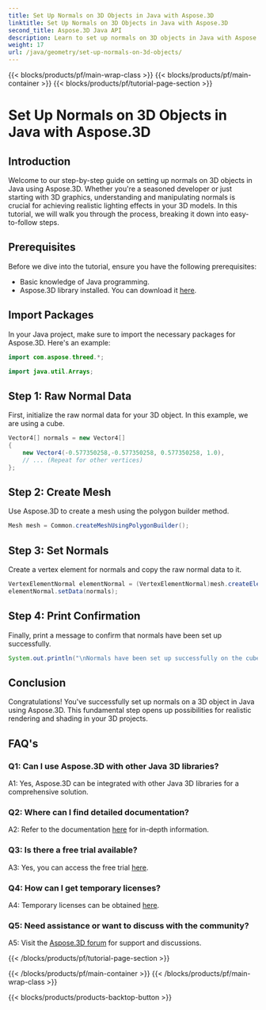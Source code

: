 ```yaml
---
title: Set Up Normals on 3D Objects in Java with Aspose.3D
linktitle: Set Up Normals on 3D Objects in Java with Aspose.3D
second_title: Aspose.3D Java API
description: Learn to set up normals on 3D objects in Java with Aspose.3D. Enhance your graphics with this comprehensive tutorial.
weight: 17
url: /java/geometry/set-up-normals-on-3d-objects/
---
```


{{< blocks/products/pf/main-wrap-class >}}
{{< blocks/products/pf/main-container >}}
{{< blocks/products/pf/tutorial-page-section >}}

# Set Up Normals on 3D Objects in Java with Aspose.3D

## Introduction

Welcome to our step-by-step guide on setting up normals on 3D objects in Java using Aspose.3D. Whether you're a seasoned developer or just starting with 3D graphics, understanding and manipulating normals is crucial for achieving realistic lighting effects in your 3D models. In this tutorial, we will walk you through the process, breaking it down into easy-to-follow steps.

## Prerequisites

Before we dive into the tutorial, ensure you have the following prerequisites:

- Basic knowledge of Java programming.
- Aspose.3D library installed. You can download it [here](https://releases.aspose.com/3d/java/).

## Import Packages

In your Java project, make sure to import the necessary packages for Aspose.3D. Here's an example:

```java
import com.aspose.threed.*;

import java.util.Arrays;
```

## Step 1: Raw Normal Data

First, initialize the raw normal data for your 3D object. In this example, we are using a cube.

```java
Vector4[] normals = new Vector4[]
{
    new Vector4(-0.577350258,-0.577350258, 0.577350258, 1.0),
    // ... (Repeat for other vertices)
};

```

## Step 2: Create Mesh

Use Aspose.3D to create a mesh using the polygon builder method.

```java
Mesh mesh = Common.createMeshUsingPolygonBuilder();
```

## Step 3: Set Normals

Create a vertex element for normals and copy the raw normal data to it.

```java
VertexElementNormal elementNormal = (VertexElementNormal)mesh.createElement(VertexElementType.NORMAL, MappingMode.CONTROL_POINT, ReferenceMode.DIRECT);
elementNormal.setData(normals);
```

## Step 4: Print Confirmation

Finally, print a message to confirm that normals have been set up successfully.

```java
System.out.println("\nNormals have been set up successfully on the cube.");
```

## Conclusion

Congratulations! You've successfully set up normals on a 3D object in Java using Aspose.3D. This fundamental step opens up possibilities for realistic rendering and shading in your 3D projects.

## FAQ's

### Q1: Can I use Aspose.3D with other Java 3D libraries?

A1: Yes, Aspose.3D can be integrated with other Java 3D libraries for a comprehensive solution.

### Q2: Where can I find detailed documentation?

A2: Refer to the documentation [here](https://reference.aspose.com/3d/java/) for in-depth information.

### Q3: Is there a free trial available?

A3: Yes, you can access the free trial [here](https://releases.aspose.com/).

### Q4: How can I get temporary licenses?

A4: Temporary licenses can be obtained [here](https://purchase.aspose.com/temporary-license/).

### Q5: Need assistance or want to discuss with the community?

A5: Visit the [Aspose.3D forum](https://forum.aspose.com/c/3d/18) for support and discussions.

{{< /blocks/products/pf/tutorial-page-section >}}

{{< /blocks/products/pf/main-container >}}
{{< /blocks/products/pf/main-wrap-class >}}

{{< blocks/products/products-backtop-button >}}
